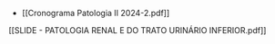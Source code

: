 - [[Cronograma Patologia II 2024-2.pdf]]

[[SLIDE - PATOLOGIA RENAL E DO TRATO URINÁRIO INFERIOR.pdf]]